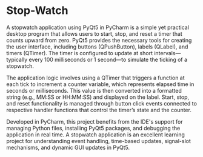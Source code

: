 # Stop-Watch

A stopwatch application using PyQt5 in PyCharm is a simple yet practical desktop program that allows users to start, stop, and reset a timer that counts upward from zero. PyQt5 provides the necessary tools for creating the user interface, including buttons (QPushButton), labels (QLabel), and timers (QTimer). The timer is configured to update at short intervals—typically every 100 milliseconds or 1 second—to simulate the ticking of a stopwatch.

The application logic involves using a QTimer that triggers a function at each tick to increment a counter variable, which represents elapsed time in seconds or milliseconds. This value is then converted into a formatted string (e.g., MM:SS or HH:MM:SS) and displayed on the label. Start, stop, and reset functionality is managed through button click events connected to respective handler functions that control the timer’s state and the counter.

Developed in PyCharm, this project benefits from the IDE's support for managing Python files, installing PyQt5 packages, and debugging the application in real time. A stopwatch application is an excellent learning project for understanding event handling, time-based updates, signal-slot mechanisms, and dynamic GUI updates in PyQt5.
